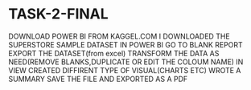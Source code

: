 # TASK-2-FINAL
DOWNLOAD POWER BI 
FROM KAGGEL.COM I DOWNLOADED THE SUPERSTORE SAMPLE DATASET
IN POWER BI GO TO BLANK REPORT
EXPORT THE DATASET(from excel)
TRANSFORM THE DATA AS NEED(REMOVE BLANKS,DUPLICATE OR EDIT THE COLOUM NAME)
IN VIEW CREATED DIFFIRENT TYPE OF VISUAL(CHARTS ETC)
WROTE A SUMMARY
SAVE THE FILE AND EXPORTED AS A PDF
